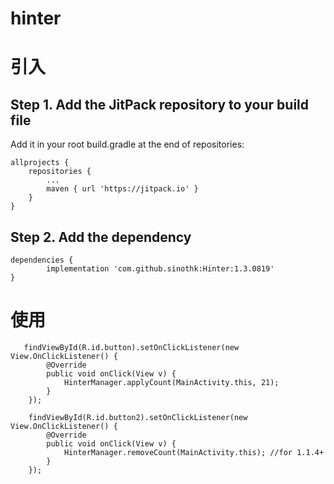 # hinter

       

# 引入
## Step 1. Add the JitPack repository to your build file

Add it in your root build.gradle at the end of repositories:

	allprojects {
		repositories {
			...
			maven { url 'https://jitpack.io' }
		}
	}

## Step 2. Add the dependency

	dependencies {
	        implementation 'com.github.sinothk:Hinter:1.3.0819'
	}
    
 # 使用
       findViewById(R.id.button).setOnClickListener(new View.OnClickListener() {
            @Override
            public void onClick(View v) {
                HinterManager.applyCount(MainActivity.this, 21);
            }
        });

        findViewById(R.id.button2).setOnClickListener(new View.OnClickListener() {
            @Override
            public void onClick(View v) {
                HinterManager.removeCount(MainActivity.this); //for 1.1.4+
            }
        });
